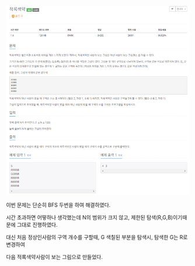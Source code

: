 ![img.png](img.png)

이번 문제는 단순히 BFS 두번을 하여 해결하였다.

시간 초과하면 어떻하나 생각했는데 N의 범위가 크지 않고, 제한된 탐색(R,G,B)이기때문에 그대로 진행하였다.

대신 처음 정상인사람의 구역 개수를 구할때, G 색칠된 부분을 탐색시, 탐색한 G는 R로 변경하여 

다음 적록색약사람이 보는 그림으로 만들었다.